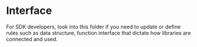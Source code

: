 # Interface

For SDK developers, look into this folder if you need to update or define rules such as data structure, function interface that dictate how libraries are connected and used.